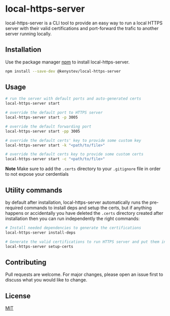# local-https-server

local-https-server is a CLI tool to provide an easy way to run a local HTTPS server with their valid certifications and port-forward the trafic to another server running locally.

## Installation

Use the package manager [npm](https://www.npmjs.com/) to install local-https-server.

```bash
npm install --save-dev @kenystev/local-https-server
```

## Usage

```bash
# run the server with default ports and auto-generated certs
local-https-server start

# override the default port to HTTPS server
local-https-server start -p 3005

# override the default forwarding port
local-https-server start -pp 3005

# override the default certs' key to provide some custom key
local-https-server start -k "<path/to/file>"

# override the default certs key to provide some custom certs
local-https-server start -c "<path/to/file>"
```

**Note** Make sure to add the `.certs` directory to your `.gitignore` file in order to not expose your cerdentials

## Utility commands

by default after installation, local-https-server automatically runs the pre-required commands to install deps and setup the certs, but if anything happens or accidentally you have deleted the `.certs` directory created after installation then you can run independently the right commands:

```bash
# Install needed dependencies to generate the certifications
local-https-server install-deps

# Generate the valid certifications to run HTTPS server and put them in .certs directory
local-https-server setup-certs
```

## Contributing

Pull requests are welcome. For major changes, please open an issue first
to discuss what you would like to change.

## License

[MIT](https://choosealicense.com/licenses/mit/)
